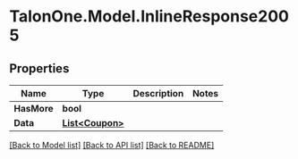 
# TalonOne.Model.InlineResponse2005

## Properties

Name | Type | Description | Notes
------------ | ------------- | ------------- | -------------
**HasMore** | **bool** |  | 
**Data** | [**List&lt;Coupon&gt;**](Coupon.md) |  | 

[[Back to Model list]](../README.md#documentation-for-models)
[[Back to API list]](../README.md#documentation-for-api-endpoints)
[[Back to README]](../README.md)


